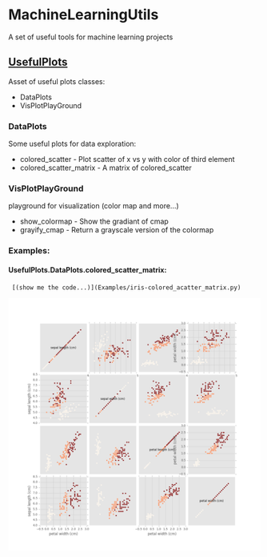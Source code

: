 # MachineLearningUtils
A set of  useful tools for machine learning projects

## [UsefulPlots](UsefulPlots)
Asset of useful plots classes:
- DataPlots
- VisPlotPlayGround

### DataPlots
Some useful plots for data exploration:
- colored_scatter -  Plot scatter of x vs y with color of third element
- colored_scatter_matrix - A matrix of colored_scatter

### VisPlotPlayGround
playground for visualization (color map and more...)
   - show_colormap - Show the gradiant of cmap
   - grayify_cmap  - Return a grayscale version of the colormap

### Examples:
#### UsefulPlots.DataPlots.colored_scatter_matrix:
     [(show me the code...)](Examples/iris-colored_acatter_matrix.py)
![UsefulPlots.colored_scatter_matrix](Examples/iris-colored_acatter_matrix.png)



